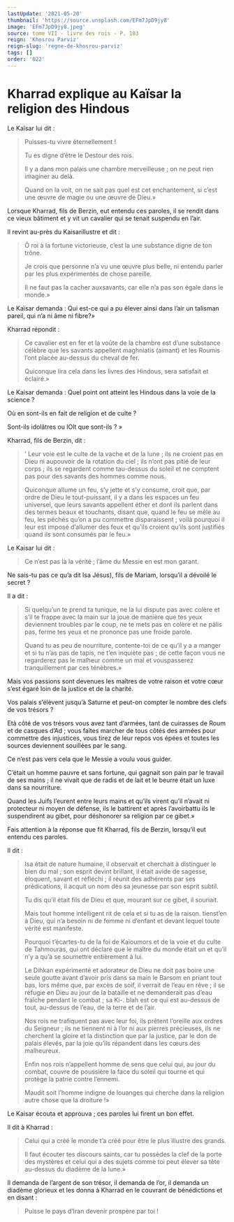 ```yaml
---
lastUpdate: '2021-05-20'
thumbnail: 'https://source.unsplash.com/EFm7JpD9jy8'
image: 'EFm7JpD9jy8.jpeg'
source: tome VII - livre des rois - P. 103
reign: 'Khosrou Parviz'
reign-slug: 'regne-de-khosrou-parviz'
tags: []
order: '022'
---
```


# Kharrad explique au Kaïsar la religion des Hindous

Le Kaîsar lui dit :

> Puisses-tu vivre éternellement !
>
> Tu es digne d’être le Destour des rois.
>
> Il y a dans mon palais une chambre merveilleuse ; on ne peut rien imaginer au delà.
>
> Quand on la voit, on ne sait pas quel est cet enchantement, si c’est une œuvre de magie ou une œuvre de Dieu.»

Lorsque Kharrad, fils de Berzin, eut entendu ces paroles, il se rendit dans ce vieux bâtiment et y vit un cavalier qui se tenait suspendu en l’air.

Il revint au-près du Kaisarillustre et dit :

> Ô roi à la fortune victorieuse, c’est la une substance digne de ton trône.
>
> Je crois que personne n’a vu une œuvre plus belle, ni entendu parler par les plus expérimentés de chose pareille.
>
> Il ne faut pas la cacher auxsavants, car elle n’a pas son égale dans le monde.»

Le Kaïsar demanda : Qui est-ce qui a pu élever ainsi dans l’air un talisman pareil, qui n’a ni âme ni fibre?»

Kharrad répondit :

> Ce cavalier est en fer et la voûte de la chambre est d’une substance célèbre que les savants appellent maghniatis (aimant) et les Roumis l’ont placée au-dessus du cheval de fer.
>
> Quiconque lira cela dans les livres des Hindous, sera satisfait et éclairé.»

Le Kaisar demanda : Quel point ont atteint les Hindous dans la voie de la science ?

Où en sont-ils en fait de religion et de culte ?

Sont-ils idolâtres ou lOlt que sont-ils ? »

Kharrad, fils de Berzin, dit :

> ’ Leur voie est le culte de la vache et de la lune ; ils ne croient pas en Dieu ni aupouvoir de la rotation du ciel ; ils n’ont pas pitié de leur corps ; ils se regardent comme tau-dessus du soleil et ne comptent pas pour des savants des hommes comme nous.
>
> Quiconque allume un feu, s’y jette et s’y consume, croit que, par ordre de Dieu le tout-puissant, il y a dans les espaces un feu universel, que leurs savants appellent éther et dont ils parlent dans des termes beaux et touchants, disant que, quand le feu se mêle au feu, les péchés qu’on a pu commettre disparaissent ; voilà pourquoi il leur est imposé d’allumer des feux et qu’ils croient qu’ils sont justifiés quand ils sont consumés par le feu.»

Le Kaisar lui dit :

> Ce n’est pas là la vérité ; l’âme du Messie en est mon garant.

Ne sais-tu pas ce qu’a dit Isa Jésus), fils de Mariam, lorsqu’il a dévoilé le secret ?

Il a dit :

> Si quelqu’un te prend ta tunique, ne la lui dispute pas avec colère et s’il te frappe avec la main sur la joue de manière que tes yeux deviennent troubles par le coup, ne te mets pas en colère et ne pâlis pas, ferme tes yeux et ne prononce pas une froide parole.
>
> Quand tu as peu de nourriture, contente-toi de ce qu’il y a a manger et si tu n’as pas de tapis, ne t’en inquiète pas ; de cette façon vous ne regarderez pas le malheur comme un mal et vouspasserez tranquillement par ces ténèbres.»

Mais vos passions sont devenues les maîtres de votre raison et votre cœur s’est égaré loin de la justice et de la charité.

Vos palais s’élèvent jusqu’à Saturne et peut-on compter le nombre des clefs de vos trésors ?

Età côté de vos trésors vous avez tant d’armées, tant de cuirasses de Roum et de casques d’Ad ; vous faites marcher de tous côtés des armées pour commettre des injustices, vous tirez de leur repos vos épées et toutes les sources deviennent souillées par le sang.

Ce n’est pas vers cela que le Messie a voulu vous guider.

C’était un homme pauvre et sans fortune, qui gagnait son pain par le travail de ses mains ; il ne vivait que de radis et de lait et le beurre était un luxe dans sa nourriture.

Quand les Juifs I’eurent entre leurs mains et qu’ils virent qu’il n’avait ni protecteur ni moyen de défense, ils le battirent et après l’avoirbattu ils le suspendirent au gibet, pour déshonorer sa religion par ce gibet.»

Fais attention à la réponse que fit Kharrad, fils de Berzin, lorsqu’il eut entendu ces paroles.

Il dit :

> Isa était de nature humaine, il observait et cherchait à distinguer le bien du mal ; son esprit devint brillant, il était avide de sagesse, éloquent, savant et réfléchi ; il réunit des adhérents par ses prédications, il acquit un nom dès sa jeunesse par son esprit subtil.
>
> Tu dis qu’il était fils de Dieu et que, mourant sur ce gibet, il souriait.
>
> Mais tout homme intelligent rit de cela et si tu as de la raison. tienst’en à Dieu, qui n’a besoin ni de femme ni d’enfant et devant lequel toute vérité est manifeste.
>
> Pourquoi t’écartes-tu de la foi de Kaïoumors et de la voie et du culte de Tahmouras, qui ont déclaré que le maître du monde était un et qu’il n’y a qu’à se soumettre entièrement à lui.
>
> Le Dihkan expérimenté et adorateur de Dieu ne doit pas boire une seule goutte avant d’avoir pris dans sa main le Barsom en priant tout bas, lors même que, par excès de soif, il verrait de l’eau en rêve ; il se réfugie en Dieu au jour de la bataille et ne demanderait pas d’eau fraîche pendant le combat ; sa Ki-. blah est ce qui est au-dessus de tout, au-dessus de l’eau, de la terre et de l’air.
>
> Nos rois ne trafiquent pas avec leur foi, ils prêtent l’oreille aux ordres du Seigneur ; ils ne tiennent ni à l’or ni aux pierres précieuses, ils ne cherchent la gloire et la distinction que par la justice, par le don de palais élevés, par la joie qu’ils répandent dans les cœurs des malheureux.
>
> Enfin nos rois n’appellent homme de sens que celui qui, au jour du combat, couvre de poussière la face du soleil qui tourne et qui protège la patrie contre l’ennemi.
>
> Maudit soit l’homme indigne de louanges qui cherche dans la religion autre chose que la droiture !»

Le Kaisar écouta et approuva ; ces paroles lui firent un bon effet.

Il dit à Kharrad :

> Celui qui a créé le monde t’a créé pour être le plus illustre des grands.
>
> Il faut écouter tes discours saints, car tu possèdes la clef de la porte des mystères et celui qui a des sujets comme toi peut élever sa tête au-dessus du diadème de la lune.»

Il demanda de l’argent de son trésor, il demanda de l’or, il demanda un diadème glorieux et les donna à Kharrad en le couvrant de bénédictions et en disant :

> Puisse le pays d’Iran devenir prospère par toi !
